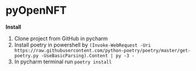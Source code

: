 # pyOpenNFT

**Install**  

1. Clone project from GitHub in pycharm
2. Install poetry in powershell by
`(Invoke-WebRequest -Uri https://raw.githubusercontent.com/python-poetry/poetry/master/get-poetry.py -UseBasicParsing).Content | py -3 -`
4. In pycharm terminal run `poetry install`
